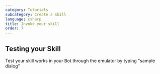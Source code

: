 ```yaml
---
category: Tutorials
subcategory: Create a skill
language: csharp
title: Invoke your skill
order: 7
---
```


## Testing your Skill

Test your skill works in your Bot through the emulator by typing "sample dialog"
